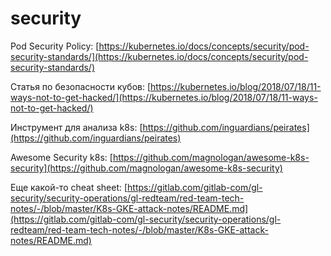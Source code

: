 # security

Pod Security Policy: [https://kubernetes.io/docs/concepts/security/pod-security-standards/](https://kubernetes.io/docs/concepts/security/pod-security-standards/)

Статья по безопасности кубов: [https://kubernetes.io/blog/2018/07/18/11-ways-not-to-get-hacked/](https://kubernetes.io/blog/2018/07/18/11-ways-not-to-get-hacked/)

Инструмент для анализа k8s: [https://github.com/inguardians/peirates](https://github.com/inguardians/peirates)

Awesome Security k8s: [https://github.com/magnologan/awesome-k8s-security](https://github.com/magnologan/awesome-k8s-security)

Еще какой-то cheat sheet: [https://gitlab.com/gitlab-com/gl-security/security-operations/gl-redteam/red-team-tech-notes/-/blob/master/K8s-GKE-attack-notes/README.md](https://gitlab.com/gitlab-com/gl-security/security-operations/gl-redteam/red-team-tech-notes/-/blob/master/K8s-GKE-attack-notes/README.md)

